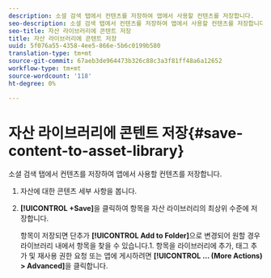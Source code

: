 ```yaml
---
description: 소셜 검색 탭에서 컨텐츠를 저장하여 앱에서 사용할 컨텐츠를 저장합니다.
seo-description: 소셜 검색 탭에서 컨텐츠를 저장하여 앱에서 사용할 컨텐츠를 저장합니다.
seo-title: 자산 라이브러리에 콘텐트 저장
title: 자산 라이브러리에 콘텐트 저장
uuid: 5f076a55-4358-4ee5-866e-5b6c0199b580
translation-type: tm+mt
source-git-commit: 67aeb3de964473b326c88c3a3f81ff48a6a12652
workflow-type: tm+mt
source-wordcount: '118'
ht-degree: 0%

---
```



# 자산 라이브러리에 콘텐트 저장{#save-content-to-asset-library}

소셜 검색 탭에서 컨텐츠를 저장하여 앱에서 사용할 컨텐츠를 저장합니다.

1. 자산에 대한 콘텐츠 세부 사항을 봅니다.
1. **[!UICONTROL +Save]**&#x200B;을 클릭하여 항목을 자산 라이브러리의 최상위 수준에 저장합니다.

   항목이 저장되면 단추가 **[!UICONTROL Add to Folder]**&#x200B;으로 변경되어 원할 경우 라이브러리 내에서 항목을 찾을 수 있습니다.1. 항목을 라이브러리에 추가, 태그 추가 및 재사용 권한 요청 또는 앱에 게시하려면 **[!UICONTROL … (More Actions) > Advanced]**&#x200B;을 클릭합니다.
